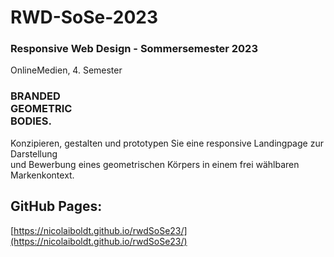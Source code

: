 # RWD-SoSe-2023

### **Responsive Web Design - Sommersemester 2023**

OnlineMedien, 4. Semester

### BRANDED <br> GEOMETRIC <br> BODIES.
Konzipieren, gestalten und prototypen Sie eine 
responsive Landingpage zur Darstellung <br>
und Bewerbung eines geometrischen Körpers in 
einem frei wählbaren Markenkontext.<br>

## GitHub Pages:
[https://nicolaiboldt.github.io/rwdSoSe23/](https://nicolaiboldt.github.io/rwdSoSe23/)
